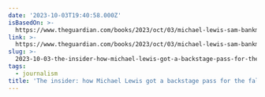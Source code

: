 ```yaml
---
date: '2023-10-03T19:40:58.000Z'
isBasedOn: >-
  https://www.theguardian.com/books/2023/oct/03/michael-lewis-sam-bankman-fried-crypto-going-infinite
link: >-
  https://www.theguardian.com/books/2023/oct/03/michael-lewis-sam-bankman-fried-crypto-going-infinite
slug: >-
  2023-10-03-the-insider-how-michael-lewis-got-a-backstage-pass-for-the-fall-of-sam-ban
tags:
  - journalism
title: 'The insider: how Michael Lewis got a backstage pass for the fall of Sam Ban'
---
```


